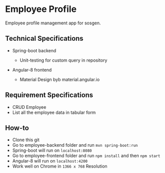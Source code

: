 # Employee Profile
Employee profile management app for sosgen.

## Technical Specifications
* Spring-boot backend
    * Unit-testing for custom query in repository
* Angular-8 frontend

    * Material Design byb material.angular.io

## Requirement Specifications
* CRUD Employee
* List all the employee data in tabular form


## How-to
* Clone this git
* Go to employee-backend folder and run `mvn spring-boot:run`
* Spring-boot will run on `localhost:8080`
* Go to employee-frontend folder and run `npm install` and then `npm start`
* Angular-8 will run on `localhost:4200`
* Work well on Chrome in `1366 x 768` Resolution